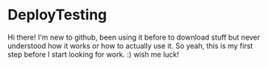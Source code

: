 # DeployTesting
Hi there! I'm new to github, been using it before to download stuff but never understood how it works or how to actually use it. So yeah, this is my first step before I start looking for work. :) wish me luck!
